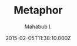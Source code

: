 ---
title: Metaphor
github: 'https://github.com/prio101/metaphor-jekyll'
demo: 'https://mahabubislam.me'
author: Mahabub I.
ssg:
  - Jekyll
cms:
  - No Cms
date: 2015-02-05T11:38:10.000Z
github_branch: master
description: metaphor jekyll src
stale: true
disabled: true
disabled_reason: Demo URL not found
---